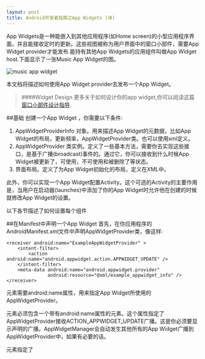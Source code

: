 ```yaml
---
layout: post
title: Android开发者指南之App Widgets (译)
---
```

App Widgets是一种能嵌入到其他应用程序(如Home screen)的小型应用程序界面，并且能接收定时的更新。这些视图被称为用户界面中的窗口小部件，需要App Widget provider才能发布.能持有其他App Widgets的应用组件叫做App Widget host.下面显示了一张Music App Widget的图。

![music app widget](http://developer.android.com/images/appwidgets/appwidget.png)

本文档将描述如何使用App Widget provider去发布一个App Widget。

> ####Widget Design
> 更多关于如何设计你的app widget,你可以阅读这篇 [窗口小部件设计指导](http://developer.android.com/design/patterns/widgets.html). 

##基础
创建一个App Widget ，你需要以下条件:

1. AppWidgetProviderInfo 对象。用来描述App Widget的元数据，比如App Widget的布局，更新频率，AppWidgetProvider类。也可以使用xml定义。
2. AppWidgetProvider 类实例。定义了一些基本方法，需要你去实现这些接口，是基于广播(broadcast)事件的。通过它，你可以接收到什么时候App Widget被更新了，可使用，不可使用和被删除了等状态。
3. 界面布局。定义了为App Widget初始化的布局，定义在XML中。

此外，你可以实现一个App Widget配置Activity。这个可选的Activity的主要作用是，当用户在启动器(launches)中添加了你的App Widget时允许他在创建的时候就修改App Widget的设置。

以下各节描述了如何设置每个组件

##在Manifest中声明一个App Widget
首先，在你应用程序的AndroidManifest.xml文件中声明AppWidgetProvider类，像这样:

```
<receiver android:name="ExampleAppWidgetProvider" >
    <intent-filter>
        <action android:name="android.appwidget.action.APPWIDGET_UPDATE" />
    </intent-filter>
    <meta-data android:name="android.appwidget.provider"
               android:resource="@xml/example_appwidget_info" />
</receiver>
```

<receiver>元素需要android:name属性，用来指定App Widget所使用的AppWidgetProvider。

<intent-filter>元素必须包含一个带有android:name属性的<action>元素。这个属性指定了AppWidgetProvider接收ACTION_APPWIDGET_UPDATE广播。这是你必须要显示声明的广播。AppWidgetManager会自动发生其他所有的App Widget广播到AppWidgetProvider中，如果有必要的话。

<meta-data>元素指定了




















